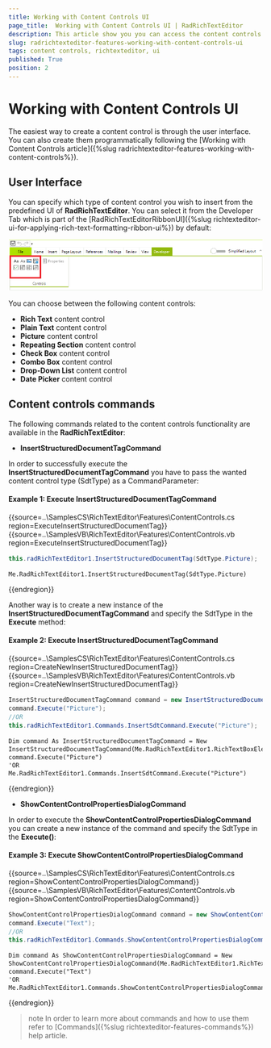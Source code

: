 ```yaml
---
title: Working with Content Controls UI
page_title:  Working with Content Controls UI | RadRichTextEditor
description: This article show you you can access the content controls in UI
slug: radrichtexteditor-features-working-with-content-controls-ui
tags: content controls, richtexteditor, ui
published: True
position: 2
---
```


# Working with Content Controls UI

The easiest way to create a content control is through the user interface. You can also create them programmatically following the [Working with Content Controls article]({%slug radrichtexteditor-features-working-with-content-controls%}).

## User Interface

You can specify which type of content control you wish to insert from the predefined UI of __RadRichTextEditor__. You can select it from the Developer Tab which is part of the [RadRichTextEditorRibbonUI]({%slug richtexteditor-ui-for-applying-rich-text-formatting-ribbon-ui%}) by default:

![working-with-content-controls-ui-001](images/working-with-content-controls-ui-001.png)

You can choose between the following content controls:

* __Rich Text__ content control
* __Plain Text__ content control
* __Picture__ content control
* __Repeating Section__ content control
* __Check Box__ content control
* __Combo Box__ content control
* __Drop-Down List__ content control
* __Date Picker__ content control

## Content controls commands

The following commands related to the content controls functionality are available in the __RadRichTextEditor__:

* __InsertStructuredDocumentTagCommand__

In order to successfully execute the __InsertStructuredDocumentTagCommand__ you have to pass the wanted content control type (SdtType) as a CommandParameter:

#### Example 1: Execute InsertStructuredDocumentTagCommand

{{source=..\SamplesCS\RichTextEditor\Features\ContentControls.cs region=ExecuteInsertStructuredDocumentTag}} 
{{source=..\SamplesVB\RichTextEditor\Features\ContentControls.vb region=ExecuteInsertStructuredDocumentTag}} 

````C# 
this.radRichTextEditor1.InsertStructuredDocumentTag(SdtType.Picture);

````
````VB.NET 
Me.RadRichTextEditor1.InsertStructuredDocumentTag(SdtType.Picture)

````

{{endregion}}

Another way is to create a new instance of the __InsertStructuredDocumentTagCommand__ and specify the SdtType in the __Execute__ method:

#### Example 2: Execute InsertStructuredDocumentTagCommand

{{source=..\SamplesCS\RichTextEditor\Features\ContentControls.cs region=CreateNewInsertStructuredDocumentTag}} 
{{source=..\SamplesVB\RichTextEditor\Features\ContentControls.vb region=CreateNewInsertStructuredDocumentTag}} 

````C# 
InsertStructuredDocumentTagCommand command = new InsertStructuredDocumentTagCommand(this.radRichTextEditor1.RichTextBoxElement);
command.Execute("Picture");
//OR
this.radRichTextEditor1.Commands.InsertSdtCommand.Execute("Picture");

````
````VB.NET 
Dim command As InsertStructuredDocumentTagCommand = New InsertStructuredDocumentTagCommand(Me.RadRichTextEditor1.RichTextBoxElement)
command.Execute("Picture")
'OR
Me.RadRichTextEditor1.Commands.InsertSdtCommand.Execute("Picture")

````

{{endregion}}


* __ShowContentControlPropertiesDialogCommand__

In order to execute the __ShowContentControlPropertiesDialogCommand__ you can create a new instance of the command and specify the SdtType in the __Execute()__:

#### Example 3: Execute ShowContentControlPropertiesDialogCommand

{{source=..\SamplesCS\RichTextEditor\Features\ContentControls.cs region=ShowContentControlPropertiesDialogCommand}} 
{{source=..\SamplesVB\RichTextEditor\Features\ContentControls.vb region=ShowContentControlPropertiesDialogCommand}} 

````C# 
ShowContentControlPropertiesDialogCommand command = new ShowContentControlPropertiesDialogCommand(this.radRichTextEditor1.RichTextBoxElement);
command.Execute("Text");
//OR
this.radRichTextEditor1.Commands.ShowContentControlPropertiesDialogCommand.Execute("Text");

````
````VB.NET 
Dim command As ShowContentControlPropertiesDialogCommand = New ShowContentControlPropertiesDialogCommand(Me.RadRichTextEditor1.RichTextBoxElement)
command.Execute("Text")
'OR
Me.RadRichTextEditor1.Commands.ShowContentControlPropertiesDialogCommand.Execute("Text")

````

{{endregion}}

>note In order to learn more about commands and how to use them refer to [Commands]({%slug richtexteditor-features-commands%}) help article.


